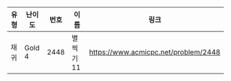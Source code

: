 |유형|난이도|번호|이름|링크|
|------|---|---|---|---|
|재귀|Gold 4|2448|별찍기 11|https://www.acmicpc.net/problem/2448|
